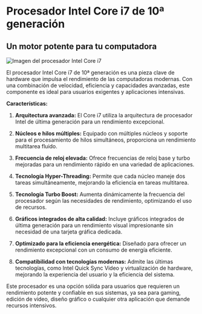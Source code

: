# Procesador Intel Core i7 de 10ª generación

## Un motor potente para tu computadora

![Imagen del procesador Intel Core i7]([C:\Users\jcarl\IAW\GIT_PRUEBAS\EXAMEN_17-11\hardware\intel.jpg](https://www.coolmod.com/images/product/large/PROD-021840_1.jpg))

El procesador Intel Core i7 de 10ª generación es una pieza clave de hardware que impulsa el rendimiento de las computadoras modernas. Con una combinación de velocidad, eficiencia y capacidades avanzadas, este componente es ideal para usuarios exigentes y aplicaciones intensivas.

**Características:**

1. **Arquitectura avanzada:** El Core i7 utiliza la arquitectura de procesador Intel de última generación para un rendimiento excepcional.

2. **Núcleos e hilos múltiples:** Equipado con múltiples núcleos y soporte para el procesamiento de hilos simultáneos, proporciona un rendimiento multitarea fluido.

3. **Frecuencia de reloj elevada:** Ofrece frecuencias de reloj base y turbo mejoradas para un rendimiento rápido en una variedad de aplicaciones.

4. **Tecnología Hyper-Threading:** Permite que cada núcleo maneje dos tareas simultáneamente, mejorando la eficiencia en tareas multitarea.

5. **Tecnología Turbo Boost:** Aumenta dinámicamente la frecuencia del procesador según las necesidades de rendimiento, optimizando el uso de recursos.

6. **Gráficos integrados de alta calidad:** Incluye gráficos integrados de última generación para un rendimiento visual impresionante sin necesidad de una tarjeta gráfica dedicada.

7. **Optimizado para la eficiencia energética:** Diseñado para ofrecer un rendimiento excepcional con un consumo de energía eficiente.

8. **Compatibilidad con tecnologías modernas:** Admite las últimas tecnologías, como Intel Quick Sync Video y virtualización de hardware, mejorando la experiencia del usuario y la eficiencia del sistema.

Este procesador es una opción sólida para usuarios que requieren un rendimiento potente y confiable en sus sistemas, ya sea para gaming, edición de video, diseño gráfico o cualquier otra aplicación que demande recursos intensivos.
